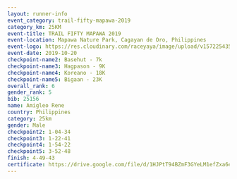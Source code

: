 ```yaml
---
layout: runner-info 
event_category: trail-fifty-mapawa-2019 
category_km: 25KM 
event-title: TRAIL FIFTY MAPAWA 2019  
event-location: Mapawa Nature Park, Cagayan de Oro, Philippines 
event-logo: https://res.cloudinary.com/raceyaya/image/upload/v1572254355/logo/trail-fifty-mapawa_fizjmb.jpg 
event-date: 2019-10-20 
checkpoint-name2: Basehut - 7k 
checkpoint-name3: Hagpason - 9K 
checkpoint-name4: Koreano - 18K 
checkpoint-name5: Bigaan - 23K 
overall_rank: 6
gender_rank: 5
bib: 25156
name: Amigleo Rene
country: Philippines
category: 25km
gender: Male
checkpoint2: 1-04-34
checkpoint3: 1-22-41
checkpoint4: 1-54-22
checkpoint5: 3-52-48
finish: 4-49-43
certificate: https://drive.google.com/file/d/1HJPtT94BZmF3GYeLM1efZxa6eyB-QbLM/view?usp=sharing
---
```

